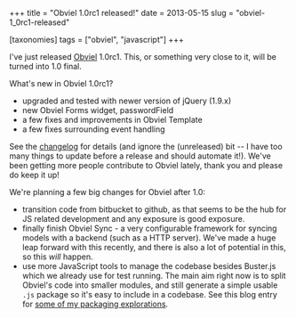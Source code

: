 +++
title = "Obviel 1.0rc1 released!"
date = 2013-05-15
slug = "obviel-1_0rc1-released"

[taxonomies]
tags = ["obviel", "javascript"]
+++

I've just released [Obviel](http://obviel.org) 1.0rc1. This, or
something very close to it, will be turned into 1.0 final.

What's new in Obviel 1.0rc1?

- upgraded and tested with newer version of jQuery (1.9.x)
- new Obviel Forms widget, passwordField
- a few fixes and improvements in Obviel Template
- a few fixes surrounding event handling

See the [changelog](http://www.obviel.org/en/1.0rc1/CHANGES.html) for
details (and ignore the (unreleased) bit -- I have too many things to
update before a release and should automate it!). We've been getting
more people contribute to Obviel lately, thank you and please do keep it
up!

We're planning a few big changes for Obviel after 1.0:

- transition code from bitbucket to github, as that seems to be the hub
  for JS related development and any exposure is good exposure.
- finally finish Obviel Sync - a very configurable framework for syncing
  models with a backend (such as a HTTP server). We've made a huge leap
  forward with this recently, and there is also a lot of potential in
  this, so this _will_ happen.
- use more JavaScript tools to manage the codebase besides Buster.js
  which we already use for test running. The main aim right now is to
  split Obviel's code into smaller modules, and still generate a simple
  usable `.js` package so it's easy to include in a codebase. See this
  blog entry for [some of my packaging
  explorations](/posts/overwhelmed-by-javascript-dependencies).
